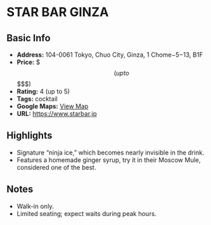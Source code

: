# STAR BAR GINZA

## Basic Info
- **Address:** 104-0061 Tokyo, Chuo City, Ginza, 1 Chome−5−13, B1F
- **Price:** $$$ (up to $$$$$)
- **Rating:** 4 (up to 5)
- **Tags:** cocktail
- **Google Maps:** [View Map](https://maps.app.goo.gl/GVjkjdXPuQM2CVa2A?g_st=ipc)  
- **URL:** https://www.starbar.jp

## Highlights
- Signature “ninja ice,” which becomes nearly invisible in the drink.
- Features a homemade ginger syrup, try it in their Moscow Mule, considered one of the best.

## Notes
- Walk-in only.
- Limited seating; expect waits during peak hours.